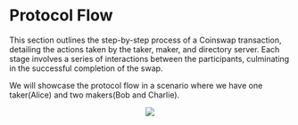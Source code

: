 # Protocol Flow

This section outlines the step-by-step process of a Coinswap transaction, detailing the actions taken by the taker, maker, and directory server. Each stage involves a series of interactions between the participants, culminating in the successful completion of the swap.

We will showcase the protocol flow in a scenario where we have one taker(Alice) and two makers(Bob and Charlie).

<div align="center">
  <img src="https://github.com/user-attachments/assets/905e282e-3ed9-40f5-a5dc-ce3cb9fd9542" />
</div>
